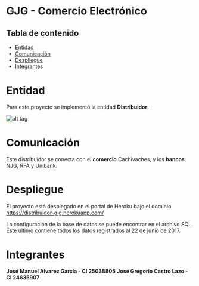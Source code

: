 # GJG - Comercio Electrónico

## Tabla de contenido

* [Entidad](#entidad)
* [Comunicación](#comunicación)
* [Despliegue](#despliegue)
* [Integrantes](#integrantes)

# Entidad

Para este proyecto se implementó la entidad **Distribuidor**.

![alt tag](https://distribuidor-gjg.herokuapp.com/static/imagenes/logo.png)

# Comunicación

Este distribuidor se conecta con el **comercio** Cachivaches, y los **bancos** NJG, RFA y Unibank.

# Despliegue

El proyecto está desplegado en el portal de Heroku bajo el dominio https://distribuidor-gjg.herokuapp.com/

La configuración de la base de datos se puede encontrar en el archivo SQL. Éste último contiene todos los datos registrados al 22 de junio de 2017.

# Integrantes

**José Manuel Alvarez García - CI 25038805**
**José Gregorio Castro Lazo - CI 24635907**